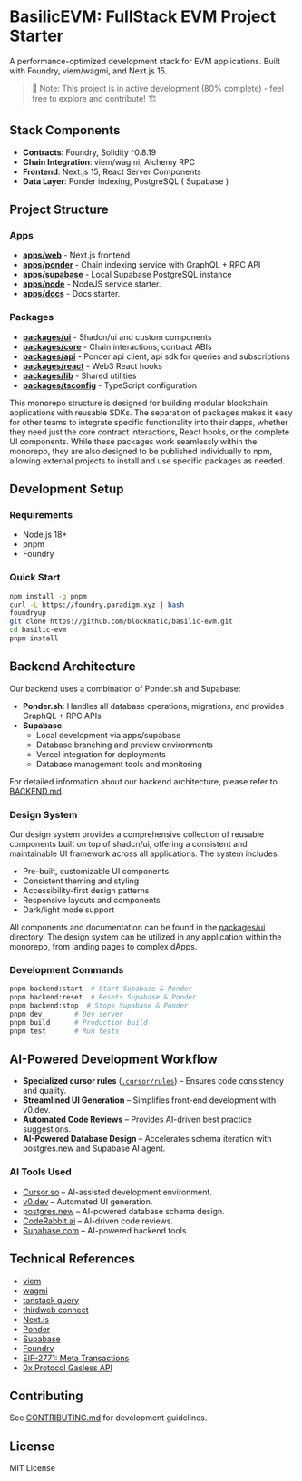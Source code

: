 # BasilicEVM: FullStack EVM Project Starter

A performance-optimized development stack for EVM applications. Built with Foundry, viem/wagmi, and Next.js 15.

> 🚧 Note: This project is in active development (80% complete) - feel free to explore and contribute! 🏗️

## Stack Components

- __Contracts__: Foundry, Solidity ^0.8.19
- __Chain Integration__: viem/wagmi, Alchemy RPC
- __Frontend__: Next.js 15, React Server Components
- __Data Layer__: Ponder indexing, PostgreSQL ( Supabase )
  
## Project Structure

### Apps
- [__apps/web__](./apps/web/README.md) - Next.js frontend
- [__apps/ponder__](./apps/ponder/README.md) - Chain indexing service with GraphQL + RPC API
- [__apps/supabase__](./packages/supabase/README.md) - Local Supabase PostgreSQL instance
- [__apps/node__](./packages/node/README.md) - NodeJS service starter.
- [__apps/docs__](./packages/docs/README.md) - Docs starter.

### Packages
- [__packages/ui__](./packages/ui/README.md) - Shadcn/ui and custom components
- [__packages/core__](./packages/core/README.md) - Chain interactions, contract ABIs
- [__packages/api__](./packages/api/README.md) - Ponder api client, api sdk for queries and subscriptions
- [__packages/react__](./packages/react/README.md) - Web3 React hooks
- [__packages/lib__](./packages/lib/README.md) - Shared utilities
- [__packages/tsconfig__](./packages/tsconfig/README.md) - TypeScript configuration

This monorepo structure is designed for building modular blockchain applications with reusable SDKs. The separation of packages makes it easy for other teams to integrate specific functionality into their dapps, whether they need just the core contract interactions, React hooks, or the complete UI components. While these packages work seamlessly within the monorepo, they are also designed to be published individually to npm, allowing external projects to install and use specific packages as needed.

## Development Setup

### Requirements
- Node.js 18+
- pnpm
- Foundry

### Quick Start

```bash
npm install -g pnpm
curl -L https://foundry.paradigm.xyz | bash
foundryup
git clone https://github.com/blockmatic/basilic-evm.git
cd basilic-evm
pnpm install
```

## Backend Architecture

Our backend uses a combination of Ponder.sh and Supabase:

- **Ponder.sh**: Handles all database operations, migrations, and provides GraphQL + RPC APIs
- **Supabase**: 
  - Local development via apps/supabase
  - Database branching and preview environments
  - Vercel integration for deployments
  - Database management tools and monitoring

For detailed information about our backend architecture, please refer to [BACKEND.md](./BACKEND.md).

### Design System

Our design system provides a comprehensive collection of reusable components built on top of shadcn/ui, offering a consistent and maintainable UI framework across all applications. The system includes:

- Pre-built, customizable UI components
- Consistent theming and styling
- Accessibility-first design patterns
- Responsive layouts and components
- Dark/light mode support

All components and documentation can be found in the [packages/ui](./packages/ui/README.md) directory. The design system can be utilized in any application within the monorepo, from landing pages to complex dApps.

### Development Commands

```bash
pnpm backend:start  # Start Supabase & Ponder 
pnpm backend:reset  # Resets Supabase & Ponder 
pnpm backend:stop  # Stops Supabase & Ponder 
pnpm dev        # Dev server
pnpm build      # Production build
pnpm test       # Run tests
```

## AI-Powered Development Workflow

- **Specialized cursor rules** ([`.cursor/rules`](./.cursor/rules/README.md)) – Ensures code consistency and quality.
- **Streamlined UI Generation** – Simplifies front-end development with v0.dev.
- **Automated Code Reviews** – Provides AI-driven best practice suggestions.
- **AI-Powered Database Design** – Accelerates schema iteration with postgres.new and Supabase AI agent.

### AI Tools Used

- [Cursor.so](https://cursor.so/) – AI-assisted development environment.
- [v0.dev](https://v0.dev/) – Automated UI generation.
- [postgres.new](https://postgres.new/) – AI-powered database schema design.
- [CodeRabbit.ai](https://coderabbit.ai/) – AI-driven code reviews.
- [Supabase.com](https://supabase.com/) – AI-powered backend tools.

## Technical References

- [viem](https://viem.sh)
- [wagmi](https://wagmi.sh)
- [tanstack query](https://tanstack.com/query)
- [thirdweb connect](https://thirdweb.com/connect)
- [Next.js](https://nextjs.org/docs)
- [Ponder](https://ponder.sh/docs)
- [Supabase](https://supabase.com/docs)
- [Foundry](https://book.getfoundry.sh)
- [EIP-2771: Meta Transactions](https://eips.ethereum.org/EIPS/eip-2771)
- [0x Protocol Gasless API](https://0x.org/docs/gasless-api/introduction)

## Contributing

See [CONTRIBUTING.md](./CONTRIBUTING.md) for development guidelines.

## License

MIT License

